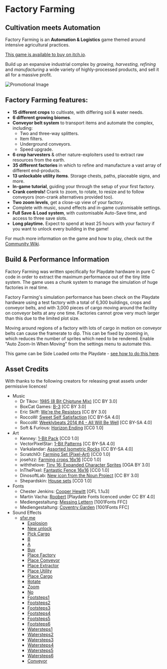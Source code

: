 # Factory Farming

## Cultivation meets Automation

Factory Farming is an **Automation & Logistics** game themed around intensive agricultural practices.

[This game is available to buy on itch.io](https://timboe.itch.io/factory-farming).

Build up an expansive industrial complex by *growing, harvesting, refining* and *manufacturing* a wide variety of highly-processed products, and sell it all for a massive profit. 

![Promotional Image](https://raw.githubusercontent.com/timboe/FactoryFarming/main/promo/factory_farming_splash_x2_stamp.gif)

## Factory Farming features:
- **15 different crops** to cultivate, with differing soil & water needs.
- **6 different growing biomes**.
- **Conveyor belt system** to transport items and automate the complex, including:
  - Two and three-way splitters.
  - Item filters.
  - Underground conveyors.
  - Speed upgrade.
- **6 crop harvesters** & other nature-exploiters used to extract raw resources from the earth.
- **35 different factories** in which to refine and manufacture a vast array of different end-products.
- **13 unlockable utility items**. Storage chests, paths, placeable signs, and more.
- **In-game tutorial**, guiding your through the setup of your first factory.
- **Crank controls!** Crank to zoom, to rotate, to resize and to follow conveyors (non-crank alternatives provided too). 
- **Two zoom levels**, get a close-up view of your factory.
- Complete with music, sound effects and in-game customisable settings.
- **Full Save & Load system**, with customisable Auto-Save time, and access to three save slots.
- **Long playtime.** Expect to spend at least 25 hours with your factory if you want to unlock every building in the game!

For much more information on the game and how to play, check out the [Community Wiki](https://playdate-wiki.com/wiki/Factory_Farming).

## Build & Performance Information

Factory Farming was written specifically for Playdate hardware in pure C code in order to extract the maximum performance out of the tiny little system. The game uses a chunk system to manage the simulation of huge factories in real time.

Factory Farming's simulation performance has been check on the Playdate hardware using a test factory with a total of 6,300 buildings, crops and conveyor belts, and with 3,000 pieces of cargo moving around the facility on conveyor belts at any one time. Factories cannot grow very much larger than this due to the limited plot size.

Moving around regions of a factory with lots of cargo in motion on conveyor belts can cause the framerate to dip. This can be fixed by zooming in, which reduces the number of sprites which need to be rendered. Enable "Auto Zoom-In When Moving" from the settings menu to automate this.

This game can be Side Loaded onto the Playdate - [see how to do this here](https://help.play.date/games/sideloading/).

## Asset Credits

With thanks to the following creators for releasing great assets under permissive licences!

- Music
  - Dr Tikov: [1985 (8 Bit Chiptune Mix)](https://drtikov.bandcamp.com/track/1985-8-bit-chiptune-mix) [CC BY 3.0] 
  - BoxCat Games: [B-3](https://freemusicarchive.org/music/BoxCat_Games/Nameless_the_Hackers_RPG_Soundtrack/BoxCat_Games_-_Nameless-_the_Hackers_RPG_Soundtrack_-_04_B-3/) [CC BY 3.0] 
  - Eric Skiff: [We're the Resistors](https://freemusicarchive.org/music/Eric_Skiff/Resistor_Anthems/eric_skiff_-_07_-_were_the_resistors/) [CC BY 3.0] 
  - RoccoW: [Sweet Self Satisfaction](https://freemusicarchive.org/music/RoccoW/_1035/RoccoW_-__-_08_Sweet_Self_Satisfaction) [CC BY-SA 4.0] 
  - RoccoW: [Weeklybeats 2014 #4 - All Will Be Well](https://freemusicarchive.org/music/RoccoW/Weeklybeats_2014/Weeklybeats_4_-_All_Will_Be_Well/) [CC BY-SA 4.0] 
  - Soft & Furious: [Horizon Ending](https://freemusicarchive.org/music/Soft_and_Furious/You_know_where_to_find_me/Soft_and_Furious_-_You_know_where_to_find_me_-_09_Horizon_Ending/) [CC0 1.0] 
- Art
  - Kenney: [1-Bit Pack](https://www.kenney.nl/assets/bit-pack) [CC0 1.0] 
  - VectorPixelStar: [1-Bit Patterns](https://vectorpixelstar.itch.io/1-bit-patterns-and-tiles) [CC BY-SA 4.0]
  - Varkalandar: [Assorted Isometric Rocks](https://opengameart.org/content/assorted-isometric-rocks) [CC BY-SA 4.0] 
  - ScratchIO: [Farming Set (Pixel-Art)](https://opengameart.org/content/farming-set-pixel-art) [CC0 1.0]  
  - josehzz: [Farming crops 16x16](https://opengameart.org/content/farming-crops-16x16) [CC0 1.0]
  - withthelove: [Tiny 16: Expanded Character Sprites](https://opengameart.org/content/tiny-16-expanded-character-sprites) [OGA BY 3.0]
  - InThePixel: [Fantastic Fence 16x16](https://opengameart.org/content/fantastic-fence-16x16) [CC0 1.0]  
  - DinosoftLab: [New icon from the Noun Project](https://thenounproject.com/icon/new-1674318/) [CC BY 3.0] 
  - Shepardskin: [House sets](https://opengameart.org/content/house-sets) [CC0 1.0] 
- Fonts
  - Chester Jenkins: [Cooper Hewitt](https://www.cooperhewitt.org/open-source-at-cooper-hewitt/cooper-hewitt-the-typeface-by-chester-jenkins/) [OFL 1.1u3] 
  - Martin Vacha: [Roobert](https://displaay.net/typeface/roobert-collection/roobert/) [Playdate Fonts licenced under CC BY 4.0] 
  - Mediengestaltung: [Messing Lettern](https://www.1001fonts.com/messing-lettern-font.html) [1001Fonts FFC]
  - Mediengestaltung: [Coventry Garden](https://www.1001fonts.com/coventry-garden-font.html) [1001Fonts FFC] 
- Sound Effects
  - [sfxr.me](sfxr.me)
    - [Explosion](https://sfxr.me/#7BMHBGDfB7bXUHcciAq4wMGNUpYw48pjEAN8Qwjz71VED1x1KQo6efC67z9fs6NXtECpHTGSAcLDwrrBcrw7XhyfQuzvHVxWDMmkaHnBEHrdJzm9zv75Y9tAT)
    - [New unlock](https://sfxr.me/#111113SnhGKcHyfYGb7iUQPdQJcCn6QMVcaNmQbqV5coHbhWnq3xgC2MGzk9GB8RnoY5iYXULXeJYrGMfcR8T4C24vP5xRpXKqzmorr58ruGYV7heBEoZbrX)
    - [Pick Cargo](https://sfxr.me/#34T6PkwggXyVZXtWGshm9NCFmJGhEmpaotrPsTLtjKiPur7dDDzsz4vYCtWkXFJzQz6PfwXPGBhcwhkYudYf3zh1mSiaXbtWP1KbgHhHSbB7grNG8F6TtAHp3)
    - [B](https://sfxr.me/#7BMHBGKAZgPwXuYT5NyFF2ecFWJrQs5suHasKGnLV7kMK1yfPsSKMsQbNioMFjvgkzmzVHEr7suac4pPvm5VoWobxu2hr4AULj5QyakfqGX9puAXgaeQvRavj)
    - [A](https://sfxr.me/#34T6PkuXhVfWi3iWPhRrhTnWbzjmay6SquQ7GYMxGRnhVsCoPsoBQFWbKui4zbxtAibMLniQumck4Hf7L38Fu5cG63wSNiL35EsbFUjX2RPpjpffncyRDVQrB)
    - [Buy](https://sfxr.me/#34T6Pm1uvkQcrWAWcBnKusk5hbG4xp32JVjgy4WPAu1WLv7CRYecUJubrUzXBDrnaJUf3yipZ8v2HoBvG81ZG9ehZTbsJM7oA7FkTy7C3ppzMWdu4oH7bxCgf)
    - [Place Factory](https://sfxr.me/#83fq6tBdJQZnoV5niUQJ9MyB9wgtqKs3vnZ2ZegkseAeAPcunEYD5Y3584tgC4ufYU2CKBvJ53oXTgp3cWG2L9Vv3mX6pcpmsLPQae2DNzJNND1d63WDFjzX1)
    - [Place Conveyor](https://sfxr.me/#7kbRyVMTkGVVf6MZE6wPHqPzTG1YaXnoN97FMEhdKtQMFphSJhBvSet6EiinjycRkTE9kKnwmpWg2MJZGQznaqwmggmNV98Qm7oKwcZau16KnWjstDqwomw9R)
    - [Place Extractor](https://sfxr.me/#9EMyiSFBRBzKGPBoJQbiUqevVVhK59TCLh3Q3qrLmAeFdFTSRT7MSAmswKQi4kLmHKWUVDirfrhCdWZYRK6Fc649VFS2uHGBamLnfQKAqkQGhx73uWEMDwbPA)
    - [Place Utility](https://sfxr.me/#57uBnWZpxrPpvWsqfo14bP3xPTg6hgwZKSFPxgsDtqXR4JftTxNWW6UCtXMkpfWTbQYkVAJruYoaiPeUFz5L6SPF3TAs2RA9obhcKYyezeM3fKZp5bpWhmxv3)
    - [Place Cargo](https://sfxr.me/#111115VNofSHWJVJa9H5UfWhoFHfAHeKpME2TkfhDpQ3zXa93vreEMKgX69kayRMHiR48cyveiyB3MdxvQSs5nJnxxFQBqiFE3oAuT8Ty2g9nfgzNp12QJfR)
    - [Rotate](https://sfxr.me/#11111SpE3itNmqgEP8gNpLPS6LHkm4CXTJ2GKw151oTsgidc9tC4oxTXZvFE69ya1iTMAoPqHBzHETXPpxYRiavCDx7YpwqeZYwtoJWu8D2mEpWZBw979vo)
    - [Zoom](https://sfxr.me/#11111ASQqqUhNoJSps5GhoqoEjonnhYVr42H34VUs6EVs1d4QANbJKCy4vUak2HjgHqzc7vp6wu87ShvpwJ7Kpy65JbHtnwTPY8FDdPgi9dnYNhpPtKS9Aud)
    - [No](https://sfxr.me/#34T6Pm2BYpqq9QZRkH5vSB4Gfxmqr3FcWw341cmYx7gaExC8drYkg69EPcC1khLwRJyH6FT9qm57ET6WYVZHtcRtT1yyYmr1BgYQm5z2CMW4q9yN2gMA75NUD)
    - [Footsteps1](https://sfxr.me/#7BMHBGLdZNzrVSsMnZjHBAspDYKS1Q42wYjHhJsFyC5SRSouFxzrpUBBMCSFfEW7NxHqtf97ekfiRVx7WHqUXoVEFpm2GRgHYuRnbVPzeukTr3ATwsLcjP3qh)
    - [Footsteps2](https://sfxr.me/#7BMHBGLdZNzrVSsMnZYiHH2GXaqLS26WbtGT8hBczLH4qXNEcahu5hT5qgJU7xbjzyNQQBcYzACQFixVjVutGJxyvQs9MU2aY5g8kPfLFeUb27t7cwFbvw6Vr)
    - [Footsteps3](https://sfxr.me/#7BMHBGFbosftv2QuqPS23f3eVwMX9yUZDBbrQxCvwogu1ipNQ6pj4R2sXT1d1K2HnohMmzeoCGyJ9WJX1yi88e67twbS4scaMAzbcteCx1ruiGdDGTeLANEdD)
    - [Footsteps4](https://sfxr.me/#7BMHBGPYiFssDghRuGim31YZAmwX2p4RZnSRg4JTp7a12Uw5MiAFJU1VCt4ZqmZ65Bfo4RUWiRRCKYkqzmyyAwaTdwH7ryDTdjNK8r3SNagvsXXi1Uu1JGiwR)
    - [Footsteps5](https://sfxr.me/#7wHYDxRCUtkz6u5upyo75DZaMKfNjhQ1keMGtww8DqxGUQYtwoVjee7sNNyrqjLPF18dBAJpsYqgQkLc1jG9KTzB5uL6phry1dMzZjbVB6gGUgwT3cJCR5Sgc)
    - [Footsteps6](https://sfxr.me/#7BMHBGLdZNzs4AFrpRk38b3JCmzHneXX3mDtu4cFH7qcHfCG9Z3ZmccREFthF6qBU7NTSSjTtoJAbmatCrwi52qECXtNM8DLboNbYsUYb5a9VS3rNYSJiTjcj)
    - [Watersteps1](https://sfxr.me/#7BMHBGPgxHQ6v93QceJhYQ5trGoTqkfaQrmvQcUM42an17HNNp6gAQ7QtAenogBkQe88rvpwMzoSvxgzf4S1J4zTHman1Lj3SKd1X128Rfp59FjFha6tLbxYX)
    - [Watersteps2](https://sfxr.me/#7BMHBGMReRNJhzzx9K6g9dJHF3CTat3uT6ZTynJhGucxZGfJRS2zkY22zqHDyHJmfH1v4KuF2bpakNjybiNPjtLNUToZ8Ev1mHqJ3aM4HFdjcUy22FTJMU5t6)
    - [Watersteps3](https://sfxr.me/#7BMHBGDw7j4nJGNuJ6XaZnaWYp1F9tKzFwdoznBhBvacpZGTjTVBHpy9xNq8eARLBt9rMXMJGzv24epFTb2inpPd9zuLUCrZXy1cBMibHj4kk7RU1wnDfN75N)
    - [Watersteps4](https://sfxr.me/#7BMHBGPgxHQ6v93QcqVZhBs6LcmZHVsmV2Lg6h8zbfZBjmfq5H6tAuJmo2xSk5e91YwtBkJkdPZayAW4KV2vfE7KQidCvs2PwrKTir9sJgJjSgz9kiv5t4WEK)
    - [Watersteps5](https://sfxr.me/#8cREMqt47EbtDshjM9fHPvrRNrCD7uxeZkuhh7athHUkVMHftmTfxKQp8JF69tYHKCjh9EELXv1tCs3gwRLzPYHtefhnk3mAsdSEF7xmtqMHShLkEpaRy5nDM)
    - [Watersteps6](https://sfxr.me/#7BMHBGCkpCQ93CtUsFKuJo7xUmxFxeuQWsAWn43a7xuhSh2D9c1vEP7o1NGjGLqKCjCrgc63weLTEGXXhJKRevyotuZQUuQ1aQACEGGUSotYEc4DiW8JNw6nx)
    - [Conveyor](https://sfxr.me/#34T6PkrbcnDGL5Z61wGi4xVmGbtcyBrCswppRHhVdLVB41iwiK9rLnFCm9noXQujB2sx3H6RB7G3EqKpxDmZsP9iZ6cnKjNDJTeJ8AwNfUw9wSF5WuS76UQhm)
